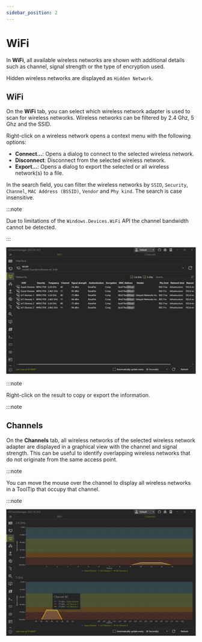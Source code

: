 ```yaml
---
sidebar_position: 2
---
```


# WiFi

In **WiFi**, all available wireless networks are shown with additional details such as channel, signal strength or the type of encryption used.

Hidden wireless networks are displayed as `Hidden Network`.

## WiFi

On the **WiFi** tab, you can select which wireless network adapter is used to scan for wireless networks. Wireless networks can be filtered by 2.4 Ghz, 5 Ghz and the SSID.

Right-click on a wireless network opens a context menu with the following options:

- **Connect...**: Opens a dialog to connect to the selected wireless network.
- **Disconnect**: Disconnect from the selected wireless network.
- **Export...**: Opens a dialog to export the selected or all wireless network(s) to a file.

In the search field, you can filter the wireless networks by `SSID`, `Security`, `Channel`, `MAC Address (BSSID)`, `Vendor` and `Phy kind`. The search is case insensitive.

:::note

Due to limitations of the `Windows.Devices.WiFi` API the channel bandwidth cannot be detected.

:::

![WiFi](../img/wifi.png)

:::note

Right-click on the result to copy or export the information.

:::note

## Channels

On the **Channels** tab, all wireless networks of the selected wireless network adapter are displayed in a graphical view with the channel and signal strength. This can be useful to identify overlapping wireless networks that do not originate from the same access point.

:::note

You can move the mouse over the channel to display all wireless networks in a ToolTip that occupy that channel.

:::note

![WiFi - Channel](../img/wifi--channel.png)
